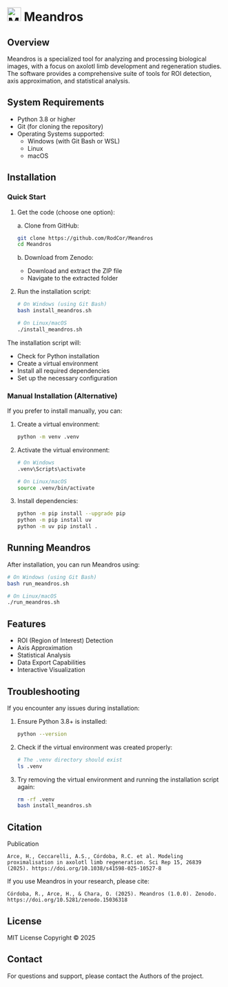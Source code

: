 # <img src="meandros_logo.ico" width="32" height="32" alt="Meandros Logo"> Meandros

## Overview

Meandros is a specialized tool for analyzing and processing biological images, with a focus on axolotl limb development and regeneration studies. The software provides a comprehensive suite of tools for ROI detection, axis approximation, and statistical analysis.

## System Requirements

- Python 3.8 or higher
- Git (for cloning the repository)
- Operating Systems supported:
  - Windows (with Git Bash or WSL)
  - Linux
  - macOS

## Installation

### Quick Start

1. Get the code (choose one option):
   
   a. Clone from GitHub:
   ```bash
   git clone https://github.com/RodCor/Meandros
   cd Meandros
   ```

   b. Download from Zenodo:
   - Download and extract the ZIP file
   - Navigate to the extracted folder

2. Run the installation script:
   ```bash
   # On Windows (using Git Bash)
   bash install_meandros.sh

   # On Linux/macOS
   ./install_meandros.sh
   ```

The installation script will:
- Check for Python installation
- Create a virtual environment
- Install all required dependencies
- Set up the necessary configuration

### Manual Installation (Alternative)

If you prefer to install manually, you can:

1. Create a virtual environment:
   ```bash
   python -m venv .venv
   ```

2. Activate the virtual environment:
   ```bash
   # On Windows
   .venv\Scripts\activate

   # On Linux/macOS
   source .venv/bin/activate
   ```

3. Install dependencies:
   ```bash
   python -m pip install --upgrade pip
   python -m pip install uv
   python -m uv pip install .
   ```

## Running Meandros

After installation, you can run Meandros using:

```bash
# On Windows (using Git Bash)
bash run_meandros.sh

# On Linux/macOS
./run_meandros.sh
```

## Features

- ROI (Region of Interest) Detection
- Axis Approximation
- Statistical Analysis
- Data Export Capabilities
- Interactive Visualization

## Troubleshooting

If you encounter any issues during installation:

1. Ensure Python 3.8+ is installed:
   ```bash
   python --version
   ```

2. Check if the virtual environment was created properly:
   ```bash
   # The .venv directory should exist
   ls .venv
   ```

3. Try removing the virtual environment and running the installation script again:
   ```bash
   rm -rf .venv
   bash install_meandros.sh
   ```
## Citation

Publication

```
Arce, H., Ceccarelli, A.S., Córdoba, R.C. et al. Modeling proximalisation in axolotl limb regeneration. Sci Rep 15, 26839 (2025). https://doi.org/10.1038/s41598-025-10527-8
```

If you use Meandros in your research, please cite:
```
Córdoba, R., Arce, H., & Chara, O. (2025). Meandros (1.0.0). Zenodo. https://doi.org/10.5281/zenodo.15036318
```

## License

MIT License Copyright © 2025

## Contact

For questions and support, please contact the Authors of the project. 
